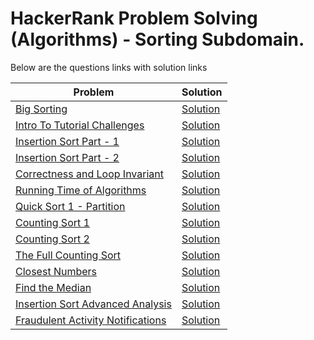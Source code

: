 # HackerRank Problem Solving (Algorithms) - Sorting Subdomain.

Below are the questions links with solution links


|Problem |Solution|
|--------------|--------|
|[Big Sorting](https://www.hackerrank.com/challenges/big-sorting)|[Solution](https://github.com/HarshOza36/Algorithms_HackerRank/blob/main/Sorting/bigSorting.py)|
|[Intro To Tutorial Challenges](https://www.hackerrank.com/challenges/tutorial-intro)|[Solution](https://github.com/HarshOza36/Algorithms_HackerRank/blob/main/Sorting/introToTutorialChallenges.py)|
|[Insertion Sort Part - 1](https://www.hackerrank.com/challenges/insertionsort1)|[Solution](https://github.com/HarshOza36/Algorithms_HackerRank/blob/main/Sorting/insertionSortPart1.py)|
|[Insertion Sort Part - 2](https://www.hackerrank.com/challenges/insertionsort2)|[Solution](https://github.com/HarshOza36/Algorithms_HackerRank/blob/main/Sorting/insertionSortPart2.py)|
|[Correctness and Loop Invariant](https://www.hackerrank.com/challenges/correctness-invariant)|[Solution](https://github.com/HarshOza36/Algorithms_HackerRank/blob/main/Sorting/correctnessAndTheLoopInvariant.py)|
|[Running Time of Algorithms](https://www.hackerrank.com/challenges/runningtime)|[Solution](https://github.com/HarshOza36/Algorithms_HackerRank/blob/main/Sorting/runningTimeOfAlgorithms.py)|
|[Quick Sort 1 - Partition](https://www.hackerrank.com/challenges/quicksort1)|[Solution](https://github.com/HarshOza36/Algorithms_HackerRank/blob/main/Sorting/quickSort1_partition.py)|
|[Counting Sort 1](https://www.hackerrank.com/challenges/countingsort1)|[Solution](https://github.com/HarshOza36/Algorithms_HackerRank/blob/main/Sorting/countingSort_1.py)|
|[Counting Sort 2](https://www.hackerrank.com/challenges/countingsort2)|[Solution](https://github.com/HarshOza36/Algorithms_HackerRank/blob/main/Sorting/countingSort_2.py)|
|[The Full Counting Sort](https://www.hackerrank.com/challenges/countingsort4)|[Solution](https://github.com/HarshOza36/Algorithms_HackerRank/blob/main/Sorting/theFullCountingSort.py)|
|[Closest Numbers](https://www.hackerrank.com/challenges/closest-numbers)|[Solution](https://github.com/HarshOza36/Algorithms_HackerRank/blob/main/Sorting/closestNumbers.py)|
|[Find the Median](https://www.hackerrank.com/challenges/find-the-median)|[Solution](https://github.com/HarshOza36/Algorithms_HackerRank/blob/main/Sorting/findTheMedian.py)|
|[Insertion Sort Advanced Analysis](https://www.hackerrank.com/challenges/insertion-sort)|[Solution](https://github.com/HarshOza36/Algorithms_HackerRank/blob/main/Sorting/insertionSortAdvancedAnalysis.py)|
|[Fraudulent Activity Notifications](https://www.hackerrank.com/challenges/fraudulent-activity-notifications)|[Solution](https://github.com/HarshOza36/Algorithms_HackerRank/blob/main/Sorting/fradulentActivityNotifications.py)|
